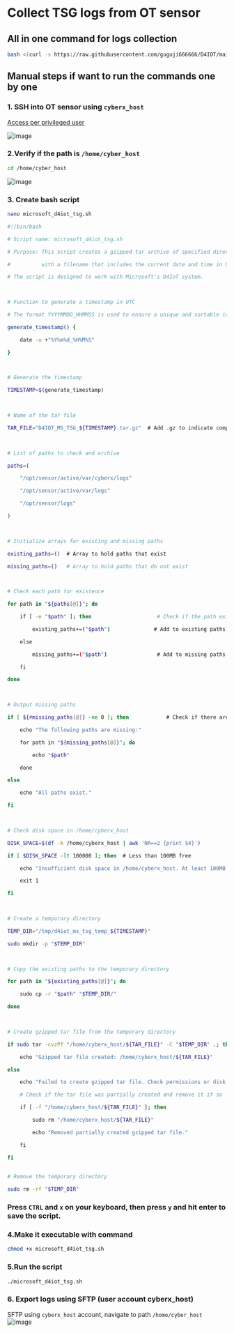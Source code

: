 # Collect TSG logs from OT sensor
## All in one command for logs collection
```bash
bash <(curl -s https://raw.githubusercontent.com/guguji666666/D4IOT/main/TSG/D4IOTTSGAIO.sh)
```

## Manual steps if want to run the commands one by one
### 1. SSH into OT sensor using `cyberx_host`
[Access per privileged user](https://learn.microsoft.com/en-us/azure/defender-for-iot/organizations/roles-on-premises#access-per-privileged-user)

![image](https://github.com/user-attachments/assets/fba69ed0-9fd3-4665-8e2e-96db1c83aefb)


### 2.Verify if the path is `/home/cyber_host`
```sh
cd /home/cyber_host
```
![image](https://github.com/user-attachments/assets/6713ce3b-0439-42f0-97b6-258a41cfacf4)

### 3. Create bash script
```sh
nano microsoft_d4iot_tsg.sh
```
```sh
#!/bin/bash

# Script name: microsoft_d4iot_tsg.sh

# Purpose: This script creates a gzipped tar archive of specified directories under /opt/sensor,

#          with a filename that includes the current date and time in UTC.

# The script is designed to work with Microsoft's D4IoT system.

  

# Function to generate a timestamp in UTC

# The format YYYYMMDD_HHMMSS is used to ensure a unique and sortable identifier

generate_timestamp() {

    date -u +"%Y%m%d_%H%M%S"

}

  

# Generate the timestamp

TIMESTAMP=$(generate_timestamp)

  

# Name of the tar file

TAR_FILE="D4IOT_MS_TSG_${TIMESTAMP}.tar.gz"  # Add .gz to indicate compression

  

# List of paths to check and archive

paths=(

    "/opt/sensor/active/var/cyberx/logs"

    "/opt/sensor/active/var/logs"

    "/opt/sensor/logs"

)

  

# Initialize arrays for existing and missing paths

existing_paths=()  # Array to hold paths that exist

missing_paths=()   # Array to hold paths that do not exist

  

# Check each path for existence

for path in "${paths[@]}"; do

    if [ -e "$path" ]; then                     # Check if the path exists

        existing_paths+=("$path")              # Add to existing paths if found

    else

        missing_paths+=("$path")                # Add to missing paths if not found

    fi

done

  

# Output missing paths

if [ ${#missing_paths[@]} -ne 0 ]; then            # Check if there are missing paths

    echo "The following paths are missing:"

    for path in "${missing_paths[@]}"; do

        echo "$path"

    done

else

    echo "All paths exist."

fi

  

# Check disk space in /home/cyberx_host

DISK_SPACE=$(df -k /home/cyberx_host | awk 'NR==2 {print $4}')

if [ $DISK_SPACE -lt 100000 ]; then  # Less than 100MB free

    echo "Insufficient disk space in /home/cyberx_host. At least 100MB required."

    exit 1

fi

  

# Create a temporary directory

TEMP_DIR="/tmp/d4iot_ms_tsg_temp_${TIMESTAMP}"

sudo mkdir -p "$TEMP_DIR"

  

# Copy the existing paths to the temporary directory

for path in "${existing_paths[@]}"; do

    sudo cp -r "$path" "$TEMP_DIR/"

done

  

# Create gzipped tar file from the temporary directory

if sudo tar -cvzPf "/home/cyberx_host/${TAR_FILE}" -C "$TEMP_DIR" .; then

    echo "Gzipped tar file created: /home/cyberx_host/${TAR_FILE}"

else

    echo "Failed to create gzipped tar file. Check permissions or disk space."

    # Check if the tar file was partially created and remove it if so

    if [ -f "/home/cyberx_host/${TAR_FILE}" ]; then

        sudo rm "/home/cyberx_host/${TAR_FILE}"

        echo "Removed partially created gzipped tar file."

    fi

fi
  

# Remove the temporary directory

sudo rm -rf "$TEMP_DIR"
```

### Press `CTRL` and `x` on your keyboard, then press `y` and hit enter to save the script.


### 4.Make it executable with command

```sh
chmod +x microsoft_d4iot_tsg.sh
```

### 5.Run the script
```sh
./microsoft_d4iot_tsg.sh
```

### 6. Export logs using SFTP (user account cyberx_host)
SFTP using `cyberx_host` account, navigate to path `/home/cyber_host`
![image](https://github.com/user-attachments/assets/452b2552-e7f0-408f-aa35-87f668a9bc9b)




